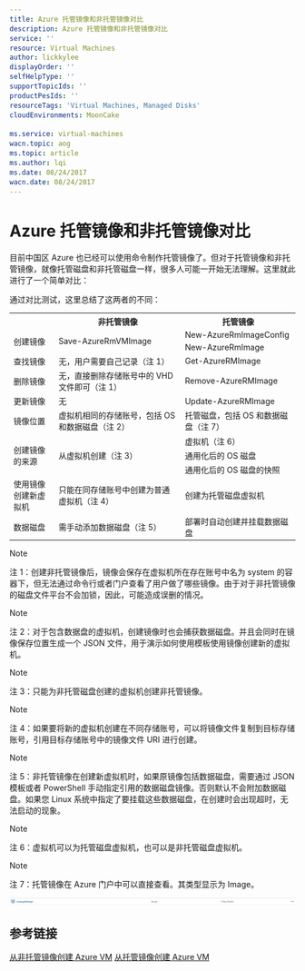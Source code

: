 ```yaml
---
title: Azure 托管镜像和非托管镜像对比
description: Azure 托管镜像和非托管镜像对比
service: ''
resource: Virtual Machines
author: lickkylee
displayOrder: ''
selfHelpType: ''
supportTopicIds: ''
productPesIds: ''
resourceTags: 'Virtual Machines, Managed Disks'
cloudEnvironments: MoonCake

ms.service: virtual-machines
wacn.topic: aog
ms.topic: article
ms.author: lqi
ms.date: 08/24/2017
wacn.date: 08/24/2017
---
```

# Azure 托管镜像和非托管镜像对比

目前中国区 Azure 也已经可以使用命令制作托管镜像了。但对于托管镜像和非托管镜像，就像托管磁盘和非托管磁盘一样，很多人可能一开始无法理解。这里就此进行了一个简单对比：

通过对比测试，这里总结了这两者的不同：

<table>
	<tr>
	    <th></th>
	    <th>非托管镜像</th>
	    <th>托管镜像</th>
	</tr>
	<tr>
	    <td rowspan="2">创建镜像</td>
	    <td rowspan="2">Save-AzureRmVMImage</td>
	    <td>New-AzureRmImageConfig</td>
	</tr>
	<tr>
	    <td>New-AzureRmImage</td>
	</tr>
	<tr>
	    <td>查找镜像</td>
	    <td>无，用户需要自己记录（注 1）</td>
        <td>Get-AzureRMImage</td>
	</tr>
	<tr>
	    <td>删除镜像</td>
	    <td>无，直接删除存储账号中的 VHD 文件即可（注 1）</td>
	    <td>Remove-AzureRMImage</td>
	</tr>
	<tr>
	    <td>更新镜像</td>
	    <td>无</td>
	    <td>Update-AzureRMImage</td>
	</tr>
	<tr>
	    <td>镜像位置</td>
	    <td>虚拟机相同的存储账号，包括 OS 和数据磁盘（注 2）</td>
	    <td>托管磁盘，包括 OS 和数据磁盘（注 7）</td>
	</tr>
	<tr>
	    <td rowspan="3">创建镜像的来源</td>
	    <td rowspan="3">从虚拟机创建（注 3）</td>
	    <td>虚拟机（注 6）</td>
	</tr>
    <tr>
	    <td>通用化后的 OS 磁盘</td>
	</tr>
    <tr>
	    <td>通用化后的 OS 磁盘的快照</td>
	</tr>
    <tr>
	    <td>使用镜像创建新虚拟机</td>
	    <td>只能在同存储账号中创建为普通虚拟机（注 4）</td>
	    <td>创建为托管磁盘虚拟机</td>
	</tr>
    <tr>
	    <td>数据磁盘</td>
	    <td>需手动添加数据磁盘（注 5）</td>
	    <td>部署时自动创建并挂载数据磁盘</td>
	</tr>
</table>

> [!NOTE]
> 注 1：创建非托管镜像后，镜像会保存在虚拟机所在存在账号中名为 system 的容器下，但无法通过命令行或者门户查看了用户做了哪些镜像。由于对于非托管镜像的磁盘文件平台不会加锁，因此，可能造成误删的情况。

> [!NOTE]
> 注 2：对于包含数据盘的虚拟机，创建镜像时也会捕获数据磁盘。并且会同时在镜像保存位置生成一个 JSON 文件，用于演示如何使用模板使用镜像创建新的虚拟机。

> [!NOTE]
> 注 3：只能为非托管磁盘创建的虚拟机创建非托管镜像。

> [!NOTE]
> 注 4：如果要将新的虚拟机创建在不同存储账号，可以将镜像文件复制到目标存储账号，引用目标存储账号中的镜像文件 URI 进行创建。

> [!NOTE]
> 注 5：非托管镜像在创建新虚拟机时，如果原镜像包括数据磁盘，需要通过 JSON 模板或者 PowerShell 手动指定引用的数据磁盘镜像。否则默认不会附加数据磁盘。如果您 Linux 系统中指定了要挂载这些数据磁盘，在创建时会出现超时，无法启动的现象。

> [!NOTE]
> 注 6：虚拟机可以为托管磁盘虚拟机，也可以是非托管磁盘虚拟机。

> [!NOTE]
> 注 7：托管镜像在 Azure 门户中可以直接查看。其类型显示为 Image。

![image](media/aog-virtual-machines-managed-image-and-unmanaged-image-diff/image.png)

## 参考链接

[从非托管镜像创建 Azure VM](https://docs.azure.cn/zh-cn/virtual-machines/windows/sa-copy-generalized#create-a-vm-from-the-image)
[从托管镜像创建 Azure VM](https://docs.azure.cn/zh-cn/virtual-machines/windows/create-vm-generalized-managed?toc=%2fazure%2fvirtual-machines%2fwindows%2ftoc.json)